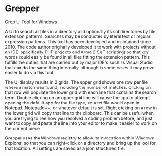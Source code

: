 # Grepper
Grep UI Tool for Windows

A UI to search all files in a directory and optionally its subdirectories by file extension patterns. Searches may be conducted by
literal text or regular expression patterns. This tool has been developed and maintained since 2010. The code author originally developed
it to work with projects without an IDE (specifically PHP projects and Arma 2 SQF scripting) so that key words could easily be found
in all files fitting the extension pattern. This fulfills the duties that are carried out by major IDE's such as Visual Studio that
can do the same thing internally, although in some cases it may prove easier to do via this tool.

The UI display results in 2 grids. The upper grid shows one row per file where a match was found, including the number of matches.
Clicking on that row will populate the lower grid with each line that contains the search term. Double clicking on an upper grid
line will cause the app to attempt opening the default app for the file type, so a txt file would open in Notepad, Notepadd++, or whatever
default is set. Right clicking on a row in the lower grid will copy that line to the clipboard. This can be useful when you are
trying to see how you resolved a coding problem before, and just want to copy and paste the line into your editor to make it easier
to work on the current piece.

Grepper uses the Windows registry to allow its invocation within Windows Explorer, so that you can right-click on a directory and bring
up the tool for that location. All settings are saved as a json structured file.
